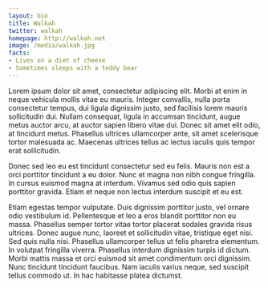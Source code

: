 ```yaml
---
layout: bio
title: Walkah
twitter: walkah
homepage: http://walkah.net
image: /media/walkah.jpg
facts: 
- Lives on a diet of cheese
- Sometimes sleeps with a teddy bear
---
```

Lorem ipsum dolor sit amet, consectetur adipiscing elit. Morbi at enim in neque vehicula mollis vitae eu mauris. Integer convallis, nulla porta consectetur tempus, dui ligula dignissim justo, sed facilisis lorem mauris sollicitudin dui. Nullam consequat, ligula in accumsan tincidunt, augue metus auctor arcu, at auctor sapien libero vitae dui. Donec sit amet elit odio, at tincidunt metus. Phasellus ultrices ullamcorper ante, sit amet scelerisque tortor malesuada ac. Maecenas ultrices tellus ac lectus iaculis quis tempor erat sollicitudin.

Donec sed leo eu est tincidunt consectetur sed eu felis. Mauris non est a orci porttitor tincidunt a eu dolor. Nunc et magna non nibh congue fringilla. In cursus euismod magna at interdum. Vivamus sed odio quis sapien porttitor gravida. Etiam et neque non lectus interdum suscipit et eu est.

Etiam egestas tempor vulputate. Duis dignissim porttitor justo, vel ornare odio vestibulum id. Pellentesque et leo a eros blandit porttitor non eu massa. Phasellus semper tortor vitae tortor placerat sodales gravida risus ultrices. Donec augue nunc, laoreet et sollicitudin vitae, tristique eget nisi. Sed quis nulla nisi. Phasellus ullamcorper tellus ut felis pharetra elementum. In volutpat fringilla viverra. Phasellus interdum dignissim turpis id dictum. Morbi mattis massa et orci euismod sit amet condimentum orci dignissim. Nunc tincidunt tincidunt faucibus. Nam iaculis varius neque, sed suscipit tellus commodo ut. In hac habitasse platea dictumst.
